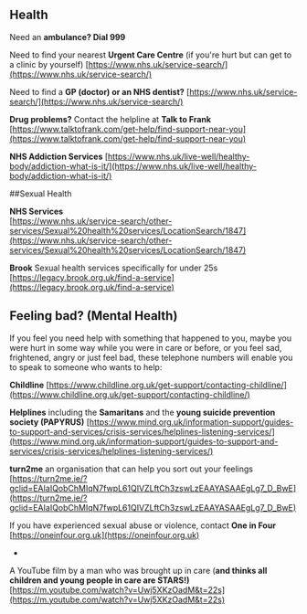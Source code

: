 
## Health


Need an **ambulance?  Dial 999**


Need to find your nearest **Urgent Care Centre** (if you're hurt but can get to a clinic by yourself)
[https://www.nhs.uk/service-search/](https://www.nhs.uk/service-search/)


Need to find a **GP (doctor) or an NHS dentist?** [https://www.nhs.uk/service-search/](https://www.nhs.uk/service-search/)



**Drug problems?**
Contact the helpline at **Talk to Frank** [https://www.talktofrank.com/get-help/find-support-near-you](https://www.talktofrank.com/get-help/find-support-near-you)
   

**NHS Addiction Services** 
[https://www.nhs.uk/live-well/healthy-body/addiction-what-is-it/](https://www.nhs.uk/live-well/healthy-body/addiction-what-is-it/)




##Sexual Health

**NHS Services**  
[https://www.nhs.uk/service-search/other-services/Sexual%20health%20services/LocationSearch/1847](https://www.nhs.uk/service-search/other-services/Sexual%20health%20services/LocationSearch/1847)

**Brook** Sexual health services specifically for under 25s  [https://legacy.brook.org.uk/find-a-service](https://legacy.brook.org.uk/find-a-service)
     
 
 
 
 
 

## Feeling bad? (Mental Health)
If you feel you need help with something that happened to you, maybe you were hurt in some way while you were in care or before, or you feel sad, frightened, angry or just feel bad, these telephone numbers will enable you to speak to someone who wants to help:


**Childline**  [https://www.childline.org.uk/get-support/contacting-childline/](https://www.childline.org.uk/get-support/contacting-childline/)


**Helplines** including the **Samaritans** and the **young suicide prevention society (PAPYRUS)**
[https://www.mind.org.uk/information-support/guides-to-support-and-services/crisis-services/helplines-listening-services/](https://www.mind.org.uk/information-support/guides-to-support-and-services/crisis-services/helplines-listening-services/)


**turn2me** an organisation that can help you sort out your feelings
[https://turn2me.ie/?gclid=EAIaIQobChMIqN7fwpL61QIVZLftCh3zswLzEAAYASAAEgLg7_D_BwE](https://turn2me.ie/?gclid=EAIaIQobChMIqN7fwpL61QIVZLftCh3zswLzEAAYASAAEgLg7_D_BwE)



If you have experienced sexual abuse or violence, contact **One in Four** [https://oneinfour.org.uk](https://oneinfour.org.uk)


*



A YouTube film by a man who was brought up in care (**and thinks all children and young people in care are STARS!)**
[https://m.youtube.com/watch?v=Uwj5XKzOadM&t=22s](https://m.youtube.com/watch?v=Uwj5XKzOadM&t=22s)
